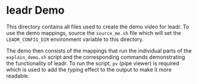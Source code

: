 # leadr Demo

This directory contains all files used to create the demo video for leadr.
To use the demo mappings, source the `source_me.sh` file which will set the `LEADR_CONFIG_DIR` environment variable to this directory.

The demo then consists of the mappings that run the individual parts of the `explain_demo.sh` script and the corresponding commands demonstrating the functionality of leadr.
To run the script, `pv` (pipe viewer) is required which is used to add the typing effect to the output to make it more readable.

